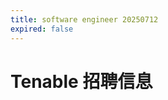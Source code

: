 ```yaml
---
title: software engineer 20250712
expired: false
---
```


# Tenable 招聘信息

<JobPostingTable job-posting-json-path="tenable/data/software-engineer-20250712" />
